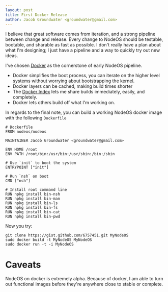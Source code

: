 ```yaml
---
layout: post 
title: First Docker Release
author: Jacob Groundwater <groundwater@gmail.com>
---
```


I believe that great software comes from iteration,
and a strong pipeline between change and release.
Every change to NodeOS should be testable,
bootable, and sharable as fast as possible.
I don't really have a plan about what I'm designing;
I just have a pipeline and a way to quickly try out new ideas.

I've chosen [Docker](http://docker.io) as the cornerstone of
early NodeOS pipeline.

- Docker simplifies the boot process, you can iterate on the higher level
systems without worrying about bootstrapping the kernel. 
- Docker layers can be cached, making build times shorter
- The [Docker Index](https://index.docker.io) lets me share builds immediately,
easily, and completely.
- Docker lets others build off what I'm working on.


In regards to the final note, you can build a working NodeOS docker image 
with the following `Dockerfile`

	# Dockerfile
	FROM nodeos/nodeos
	 
	MAINTAINER Jacob Groundwater <groundwater@gmail.com>
	 
	ENV HOME /root
	ENV PATH /root/bin:/usr/bin:/usr/sbin:/bin:/sbin
	 
	# Use `init` to boot the system
	ENTRYPOINT ["init"]
	 
	# Run `nsh` on boot
	CMD ["nsh"]
	 
	# Install root command line
	RUN npkg install bin-nsh
	RUN npkg install bin-man
	RUN npkg install bin-ls
	RUN npkg install bin-fs
	RUN npkg install bin-cat
	RUN npkg install bin-pwd

Now you try:

	git clone https://gist.github.com/6757451.git MyNodeOS
	sudo docker build -t MyNodeOS MyNodeOS 
	sudo docker run -t -i MyNodeOS

# Caveats

NodeOS on docker is extremely alpha.
Because of docker, I am able to turn out functional images 
before they're anywhere close to stable or complete.



